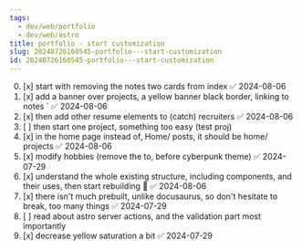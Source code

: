 ```yaml
---
tags:
  - dev/web/portfolio
  - dev/web/astro
title: portfolio - start customization
slug: 20240726160545-portfolio---start-customization
id: 20240726160545-portfolio---start-customization
---
```

0. [x] start with removing the notes two cards from index ✅ 2024-08-06
1. [x] add a banner over projects, a yellow banner black border, linking to notes ` ✅ 2024-08-06
2. [x] then add other resume elements to (catch) recruiters ✅ 2024-08-06
3. [ ] then start one project, something too easy (test proj)
4. [x] in the home page instead of, Home/ posts, it should be home/ projects ✅ 2024-08-06
5. [x] modify hobbies (remove the to, before cyberpunk theme) ✅ 2024-07-29
6. [x] understand the whole existing structure, including components, and their uses, then start rebuilding 🔺 ✅ 2024-08-06
7. [x] there isn't much prebuilt, unlike docusaurus, so don't hesitate to break, too many things ✅ 2024-07-29
8. [ ] read about astro server actions, and the validation part most importantly
9. [x] decrease yellow saturation a bit ✅ 2024-07-29
